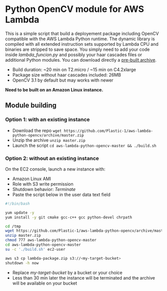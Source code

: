 # Python OpenCV module for AWS Lambda

This is a simple script that build a deployement package including OpenCV compatible with the AWS Lambda Python runtime. The dynamic library is compiled with all extended instruction sets supported by Lambda CPU and binaries are stripped to save space. You simply need to add your code inside *lambda_funcion.py* and possibly your haar cascades files or additional Python modules. You can download directly a [pre-built archive](https://github.com/Plastic-1/aws-lambda-python-opencv/archive/prebuilt.zip).

- Build duration: ~20 min on T2.micro / ~15 min on C4.2xlarge
- Package size without haar cascades included: 26MB
- OpenCV 3.1 by default but may works with newer

**Need to be built on an Amazon Linux instance.**

## Module building
### Option 1: with an existing instance
- Download the repo `wget https://github.com/Plastic-1/aws-lambda-python-opencv/archive/master.zip`
- Unzip the archive `unzip master.zip`
- Launch the script `cd aws-lambda-python-opencv-master && ./build.sh`

### Option 2: without an existing instance
On the EC2 console, launch a new instance with:
- Amazon Linux AMI
- Role with S3 write permission
- Shutdown behavior: *Terminate*
- Paste the script below in the user data text field
```sh
#!/bin/bash

yum update -y
yum install -y git cmake gcc-c++ gcc python-devel chrpath

cd /tmp
wget https://github.com/Plastic-1/aws-lambda-python-opencv/archive/master.zip
unzip master.zip
chmod 777 aws-lambda-python-opencv-master
cd aws-lambda-python-opencv-master
su -c './build.sh' ec2-user

aws s3 cp lambda-package.zip s3://<my-target-bucket>
shutdown -h now
```
- Replace *my-target-bucket* by a bucket or your choice
- Less than 30 min later the instance will be terminated and the archive will be available on your bucket

